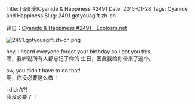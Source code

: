 Title: [译][漫]Cyanide & Happiness #2491
Date: 2015-01-28
Tags: Cyanide and Happiness
Slug: 2491.gotyouagift.zh-cn

译自：[Cyanide & Happiness #2491 - Explosm.net](http://explosm.net/comics/2491/)


![2491.gotyouagift.zh-cn.png](/static/images/comics/2491.gotyouagift.zh-cn.png)




hey, i heard everyone
forgot your birthday
so i got you this.      
嘿，我听说所有人都忘记了你的
生日，因此我给你带来了这个。


aw, you didn't have to do that!     
啊，你没必要这么做！


i didn't?!      
我没必要？！